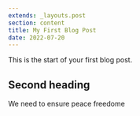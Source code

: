 ```yaml
---
extends: _layouts.post
section: content
title: My First Blog Post
date: 2022-07-20
---
```


This is the start of your first blog post.

## Second heading

We need to ensure peace freedome 